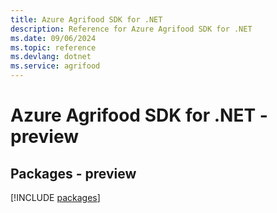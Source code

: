 ```yaml
---
title: Azure Agrifood SDK for .NET
description: Reference for Azure Agrifood SDK for .NET
ms.date: 09/06/2024
ms.topic: reference
ms.devlang: dotnet
ms.service: agrifood
---
```

# Azure Agrifood SDK for .NET - preview
## Packages - preview
[!INCLUDE [packages](agrifood-index.md)]